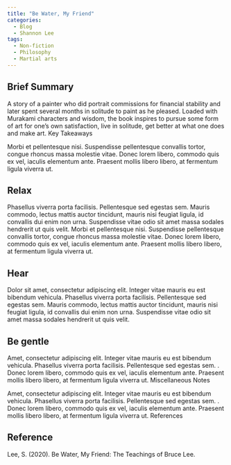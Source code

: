 ```yaml
---
title: "Be Water, My Friend"
categories:
  - Blog
  - Shannon Lee
tags:
  - Non-fiction
  - Philosophy
  - Martial arts  
---
```


## Brief Summary

A story of a painter who did portrait commissions for financial stability and later spent several months in solitude to paint as he pleased. Loaded with Murakami characters and wisdom, the book inspires to pursue some form of art for one’s own satisfaction, live in solitude, get better at what one does and make art.
Key Takeaways

Morbi et pellentesque nisi. Suspendisse pellentesque convallis tortor, congue rhoncus massa molestie vitae. Donec lorem libero, commodo quis ex vel, iaculis elementum ante. Praesent mollis libero libero, at fermentum ligula viverra ut.

## Relax

Phasellus viverra porta facilisis. Pellentesque sed egestas sem. Mauris commodo, lectus mattis auctor tincidunt, mauris nisi feugiat ligula, id convallis dui enim non urna. Suspendisse vitae odio sit amet massa sodales hendrerit ut quis velit. Morbi et pellentesque nisi. Suspendisse pellentesque convallis tortor, congue rhoncus massa molestie vitae. Donec lorem libero, commodo quis ex vel, iaculis elementum ante. Praesent mollis libero libero, at fermentum ligula viverra ut.

## Hear

Dolor sit amet, consectetur adipiscing elit. Integer vitae mauris eu est bibendum vehicula. Phasellus viverra porta facilisis. Pellentesque sed egestas sem. Mauris commodo, lectus mattis auctor tincidunt, mauris nisi feugiat ligula, id convallis dui enim non urna. Suspendisse vitae odio sit amet massa sodales hendrerit ut quis velit.

## Be gentle

Amet, consectetur adipiscing elit. Integer vitae mauris eu est bibendum vehicula. Phasellus viverra porta facilisis. Pellentesque sed egestas sem. . Donec lorem libero, commodo quis ex vel, iaculis elementum ante. Praesent mollis libero libero, at fermentum ligula viverra ut.
Miscellaneous Notes

Amet, consectetur adipiscing elit. Integer vitae mauris eu est bibendum vehicula. Phasellus viverra porta facilisis. Pellentesque sed egestas sem. . Donec lorem libero, commodo quis ex vel, iaculis elementum ante. Praesent mollis libero libero, at fermentum ligula viverra ut.
References

## Reference
Lee, S. (2020). Be Water, My Friend: The Teachings of Bruce Lee.